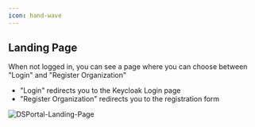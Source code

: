 ```yaml
---
icon: hand-wave
---
```


## Landing Page

When not logged in, you can see a page where you can choose between "Login" and "Register Organization"
- "Login" redirects you to the Keycloak Login page
- "Register Organization" redirects you to the registration form

![DSPortal-Landing-Page](https://github.com/user-attachments/assets/a94d6c9d-26b0-4713-98b7-27b0cd101695)
